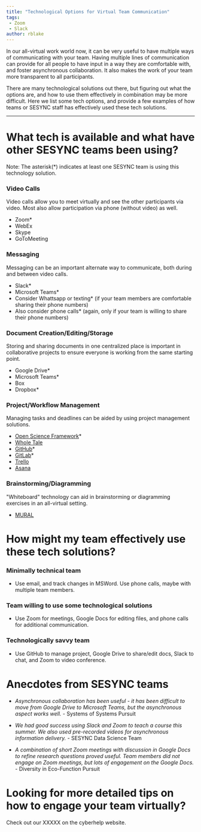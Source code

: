 ```yaml
---
title: "Technological Options for Virtual Team Communication"
tags:
 - Zoom
 - Slack
author: rblake
---
```

  
In our all-virtual work world now, it can be very useful to have multiple ways of communicating with your team.  Having multiple lines of communication can provide for all people to have input in a way they are comfortable with, and foster asynchronous collaboration.  It also makes the work of your team more transparent to all participants.  

There are many technological solutions out there, but figuring out what the options are, and how to use them effectively in combination may be more difficult.  Here we list some tech options, and provide a few examples of how teams or SESYNC staff has effectively used these tech solutions.

----------------------------

# What tech is available and what have other SESYNC teams been using?

Note: The asterisk(*) indicates at least one SESYNC team is using this technology solution.

### Video Calls

Video calls allow you to meet virtually and see the other participants via video.  Most also allow participation via phone (without video) as well.  

 - Zoom*
 - WebEx
 - Skype
 - GoToMeeting
 
### Messaging

Messaging can be an important alternate way to communicate, both during and between video calls.

 - Slack*
 - Microsoft Teams*
 - Consider Whattsapp or texting* (if your team members are comfortable sharing their phone numbers)
 - Also consider phone calls* (again, only if your team is willing to share their phone numbers)
 
### Document Creation/Editing/Storage

Storing and sharing documents in one centralized place is important in collaborative projects to ensure everyone is working from the same starting point.  

 - Google Drive*
 - Microsoft Teams*
 - Box
 - Dropbox*
 
### Project/Workflow Management

Managing tasks and deadlines can be aided by using project management solutions.  

 - [Open Science Framework](https://osf.io/)*
 - [Whole Tale](https://wholetale.org/)
 - [GitHub](https://github.com)*  
 - [GitLab](https://gitlab.com)*
 - [Trello](https://trello.com/)
 - [Asana](https://asana.com/)

### Brainstorming/Diagramming

"Whiteboard" technology can aid in brainstorming or diagramming exercises in an all-virtual setting.  

 - [MURAL](https://www.mural.co/)

# How might my team effectively use these tech solutions? 

### Minimally technical team 
 - Use email, and track changes in MSWord. Use phone calls, maybe with multiple team members. 

### Team willing to use some technological solutions
 - Use Zoom for meetings, Google Docs for editing files, and phone calls for additional communication.
 
### Technologically savvy team
 - Use GitHub to manage project, Google Drive to share/edit docs, Slack to chat, and Zoom to video conference. 
 
  
# Anecdotes from SESYNC teams
 - _Asynchronous collaboration has been useful - it has been difficult to move from Google Drive to Microsoft Teams, but the asynchronous aspect works well._ - Systems of Systems Pursuit

 - _We had good success using Slack and Zoom to teach a course this summer.  We also used pre-recorded videos for asynchronous information delivery._ - SESYNC Data Science Team
 
 - _A combination of short Zoom meetings with discussion in Google Docs to refine research questions proved useful.  Team members did not engage on Zoom meetings, but lots of engagement on the Google Docs._ - Diversity in Eco-Function Pursuit 
 
# Looking for more detailed tips on how to engage your team virtually? 

Check out our XXXXX on the cyberhelp website.  



